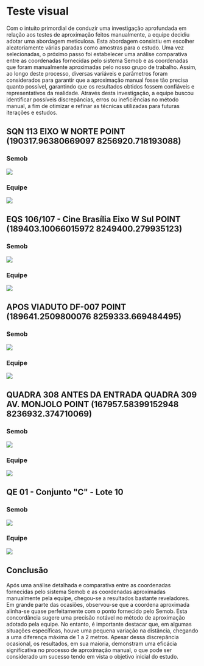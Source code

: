 
# Teste visual

Com o intuito primordial de conduzir uma investigação aprofundada em relação aos testes de aproximação feitos manualmente, a equipe decidiu adotar uma abordagem meticulosa. Esta abordagem consistiu em escolher aleatoriamente várias paradas como amostras para o estudo. Uma vez selecionadas, o próximo passo foi estabelecer uma análise comparativa entre as coordenadas fornecidas pelo sistema Semob e as coordenadas que foram manualmente aproximadas pelo nosso grupo de trabalho. Assim, ao longo deste processo, diversas variáveis e parâmetros foram considerados para garantir que a aproximação manual fosse tão precisa quanto possível, garantindo que os resultados obtidos fossem confiáveis e representativos da realidade. Através desta investigação, a equipe buscou identificar possíveis discrepâncias, erros ou ineficiências no método manual, a fim de otimizar e refinar as técnicas utilizadas para futuras iterações e estudos.

## SQN 113 EIXO W NORTE POINT (190317.96380669097 8256920.718193088)

### Semob
![](https://i.imgur.com/JnciZtf.png)

### Equipe
![](https://i.imgur.com/bDjL5C0.png)

## EQS 106/107 - Cine Brasília Eixo W Sul POINT (189403.10066015972 8249400.279935123)

### Semob
![](https://i.imgur.com/Xap23pT.png)

### Equipe
![](https://i.imgur.com/NfPUxpT.png)

## APOS VIADUTO DF-007 POINT (189641.2509800076 8259333.669484495)

### Semob
![](https://i.imgur.com/txFucje.png)

### Equipe
![](https://i.imgur.com/d8gibuT.png)

## QUADRA 308 ANTES DA ENTRADA QUADRA 309 AV. MONJOLO POINT (167957.58399152948 8236932.374710069)

### Semob
![](https://i.imgur.com/f0FGdaE.png)

### Equipe
![](https://i.imgur.com/g9IUDX9.png)

## QE 01 - Conjunto "C" - Lote 10

### Semob
![](https://i.imgur.com/Q1m7S3K.png)

### Equipe
![](https://i.imgur.com/RerV5TD.png)

## Conclusão

Após uma análise detalhada e comparativa entre as coordenadas fornecidas pelo sistema Semob e as coordenadas aproximadas manualmente pela equipe, chegou-se a resultados bastante reveladores. Em grande parte das ocasiões, observou-se que a coordena aproximada alinha-se quase perfeitamente com o ponto fornecido pelo Semob. Esta concordância sugere uma precisão notável no método de aproximação adotado pela equipe. No entanto, é importante destacar que, em algumas situações específicas, houve uma pequena variação na distância, chegando a uma diferença máxima de 1 a 2 metros. Apesar dessa discrepância ocasional, os resultados, em sua maioria, demonstram uma eficácia significativa no processo de aproximação manual, o que pode ser considerado um sucesso tendo em vista o objetivo inicial do estudo.